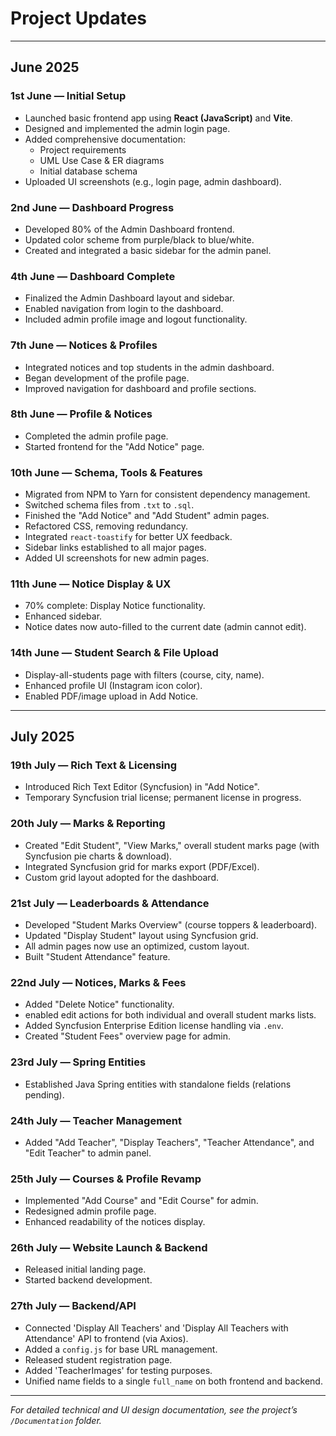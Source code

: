 # Project Updates

---

## June 2025

### 1st June — Initial Setup
- Launched basic frontend app using **React (JavaScript)** and **Vite**.
- Designed and implemented the admin login page.
- Added comprehensive documentation:
  - Project requirements
  - UML Use Case & ER diagrams
  - Initial database schema
- Uploaded UI screenshots (e.g., login page, admin dashboard).

### 2nd June — Dashboard Progress
- Developed 80% of the Admin Dashboard frontend.
- Updated color scheme from purple/black to blue/white.
- Created and integrated a basic sidebar for the admin panel.

### 4th June — Dashboard Complete
- Finalized the Admin Dashboard layout and sidebar.
- Enabled navigation from login to the dashboard.
- Included admin profile image and logout functionality.

### 7th June — Notices & Profiles
- Integrated notices and top students in the admin dashboard.
- Began development of the profile page.
- Improved navigation for dashboard and profile sections.

### 8th June — Profile & Notices
- Completed the admin profile page.
- Started frontend for the "Add Notice" page.

### 10th June — Schema, Tools & Features
- Migrated from NPM to Yarn for consistent dependency management.
- Switched schema files from `.txt` to `.sql`.
- Finished the "Add Notice" and "Add Student" admin pages.
- Refactored CSS, removing redundancy.
- Integrated `react-toastify` for better UX feedback.
- Sidebar links established to all major pages.
- Added UI screenshots for new admin pages.

### 11th June — Notice Display & UX
- 70% complete: Display Notice functionality.
- Enhanced sidebar.
- Notice dates now auto-filled to the current date (admin cannot edit).

### 14th June — Student Search & File Upload
- Display-all-students page with filters (course, city, name).
- Enhanced profile UI (Instagram icon color).
- Enabled PDF/image upload in Add Notice.

---

## July 2025

### 19th July — Rich Text & Licensing
- Introduced Rich Text Editor (Syncfusion) in "Add Notice".
- Temporary Syncfusion trial license; permanent license in progress.

### 20th July — Marks & Reporting
- Created "Edit Student", "View Marks," overall student marks page (with Syncfusion pie charts & download).
- Integrated Syncfusion grid for marks export (PDF/Excel).
- Custom grid layout adopted for the dashboard.

### 21st July — Leaderboards & Attendance
- Developed "Student Marks Overview" (course toppers & leaderboard).
- Updated "Display Student" layout using Syncfusion grid.
- All admin pages now use an optimized, custom layout.
- Built "Student Attendance" feature.

### 22nd July — Notices, Marks & Fees
- Added "Delete Notice" functionality.
- enabled edit actions for both individual and overall student marks lists.
- Added Syncfusion Enterprise Edition license handling via `.env`.
- Created "Student Fees" overview page for admin.

### 23rd July — Spring Entities
- Established Java Spring entities with standalone fields (relations pending).

### 24th July — Teacher Management
- Added "Add Teacher", "Display Teachers", "Teacher Attendance", and "Edit Teacher" to admin panel.

### 25th July — Courses & Profile Revamp
- Implemented "Add Course" and "Edit Course" for admin.
- Redesigned admin profile page.
- Enhanced readability of the notices display.

### 26th July — Website Launch & Backend
- Released initial landing page.
- Started backend development.

### 27th July — Backend/API
- Connected 'Display All Teachers' and 'Display All Teachers with Attendance' API to frontend (via Axios).
- Added a `config.js` for base URL management.
- Released student registration page.
- Added 'TeacherImages' for testing purposes.
- Unified name fields to a single `full_name` on both frontend and backend.

---

*For detailed technical and UI design documentation, see the project’s `/Documentation` folder.*
